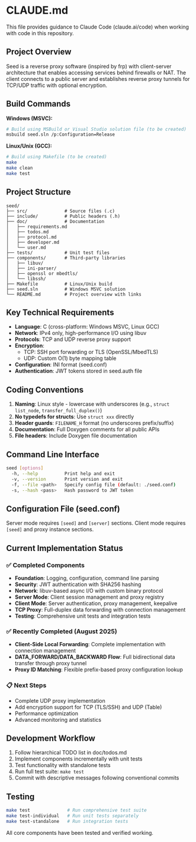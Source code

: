 # CLAUDE.md

This file provides guidance to Claude Code (claude.ai/code) when working with code in this repository.

## Project Overview

Seed is a reverse proxy software (inspired by frp) with client-server architecture that enables accessing services behind firewalls or NAT. The client connects to a public server and establishes reverse proxy tunnels for TCP/UDP traffic with optional encryption.

## Build Commands

**Windows (MSVC):**
```bash
# Build using MSBuild or Visual Studio solution file (to be created)
msbuild seed.sln /p:Configuration=Release
```

**Linux/Unix (GCC):**
```bash
# Build using Makefile (to be created)
make
make clean
make test
```

## Project Structure

```
seed/
├── src/              # Source files (.c)
├── include/          # Public headers (.h)
├── doc/              # Documentation
│   ├── requirements.md
│   ├── todos.md
│   ├── protocol.md
│   ├── developer.md
│   └── user.md
├── tests/            # Unit test files
├── components/       # Third-party libraries
│   ├── libuv/
│   ├── ini-parser/
│   ├── openssl or mbedtls/
│   └── libssh/
├── Makefile          # Linux/Unix build
├── seed.sln          # Windows MSVC solution
└── README.md         # Project overview with links
```

## Key Technical Requirements

- **Language**: C (cross-platform: Windows MSVC, Linux GCC)
- **Network**: IPv4 only, high-performance I/O using libuv
- **Protocols**: TCP and UDP reverse proxy support
- **Encryption**: 
  - TCP: SSH port forwarding or TLS (OpenSSL/MbedTLS)
  - UDP: Custom O(1) byte mapping table
- **Configuration**: INI format (seed.conf)
- **Authentication**: JWT tokens stored in seed.auth file

## Coding Conventions

1. **Naming**: Linux style - lowercase with underscores (e.g., `struct list_node`, `transfer_full_duplex()`)
2. **No typedefs for structs**: Use `struct xxx` directly
3. **Header guards**: `FILENAME_H` format (no underscores prefix/suffix)
4. **Documentation**: Full Doxygen comments for all public APIs
5. **File headers**: Include Doxygen file documentation

## Command Line Interface

```bash
seed [options]
  -h, --help          Print help and exit
  -v, --version       Print version and exit
  -f, --file <path>   Specify config file (default: ./seed.conf)
  -s, --hash <pass>   Hash password to JWT token
```

## Configuration File (seed.conf)

Server mode requires `[seed]` and `[server]` sections.
Client mode requires `[seed]` and proxy instance sections.

## Current Implementation Status

### ✅ Completed Components
- **Foundation**: Logging, configuration, command line parsing
- **Security**: JWT authentication with SHA256 hashing  
- **Network**: libuv-based async I/O with custom binary protocol
- **Server Mode**: Client session management and proxy registry
- **Client Mode**: Server authentication, proxy management, keepalive
- **TCP Proxy**: Full-duplex data forwarding with connection management
- **Testing**: Comprehensive unit tests and integration tests

### ✅ Recently Completed (August 2025)
- **Client-Side Local Forwarding**: Complete implementation with connection management
- **DATA_FORWARD/DATA_BACKWARD Flow**: Full bidirectional data transfer through proxy tunnel
- **Proxy ID Matching**: Flexible prefix-based proxy configuration lookup

### 📋 Next Steps
- Complete UDP proxy implementation
- Add encryption support for TCP (TLS/SSH) and UDP (Table)
- Performance optimization
- Advanced monitoring and statistics

## Development Workflow

1. Follow hierarchical TODO list in doc/todos.md
2. Implement components incrementally with unit tests
3. Test functionality with standalone tests  
4. Run full test suite: `make test`
5. Commit with descriptive messages following conventional commits

## Testing

```bash
make test              # Run comprehensive test suite
make test-individual   # Run unit tests separately  
make test-standalone   # Run integration tests
```

All core components have been tested and verified working.